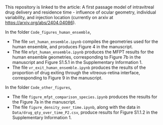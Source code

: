 This repository is linked to the article: A first passage model of intravitreal drug delivery and residence time - influence of ocular geometry, individual variability, and injection location (currently on arxiv at https://arxiv.org/abs/2404.04086).

In the folder `Code_figures_human_ensemble`,
- The file `set_human_ensemble.ipynb` compiles the geometries used for the human ensemble, and produces Figure 4 in the manuscript.
- The file `mfpt_human_ensemble.ipynb` produces the MFPT results for the human ensemble geometries, corresponding to Figure 7b in the manuscript and Figure S1.5.1 in the Supplementary Information 1.
- The file `vr_exit_human_ensemble.ipynb` produces the results of the proportion of drug exiting through the vitreous-retina interface, corresponding to Figure 9 in the manuscript.

In the folder `Code_other_figures`,
- The file `figure_mfpt_comparison_species.ipynb` produces the results for the Figure 7a in the manuscript.
- The file `figure_density_over_time.ipynb`, along with the data in `Data/drug_qty_over_time_P2.csv`, produce results for Figure S1.1.2 in the Supplementary Information 1.
